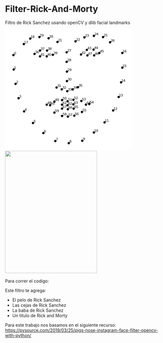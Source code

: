 # Filter-Rick-And-Morty
Filtro de Rick Sanchez usando openCV y dlib facial landmarks

![alt text](https://raw.githubusercontent.com/mateobv07/Filter-Rick-And-Morty/main/assets/facemarks%20points.png)<img src="https://static.wikia.nocookie.net/rickandmorty/images/a/a6/Rick_Sanchez.png/revision/latest?cb=20160923150728"  width="300" height="400" />

Para correr el codigo: 

Este filtro te agrega:
 - El pelo de Rick Sanchez
 - Las cejas de Rick Sanchez
 - La baba de Rick Sanchez
 - Un titulo de Rick and Morty

Para este trabajo nos basamos en el siguiente recurso: 
https://pysource.com/2019/03/25/pigs-nose-instagram-face-filter-opencv-with-python/

